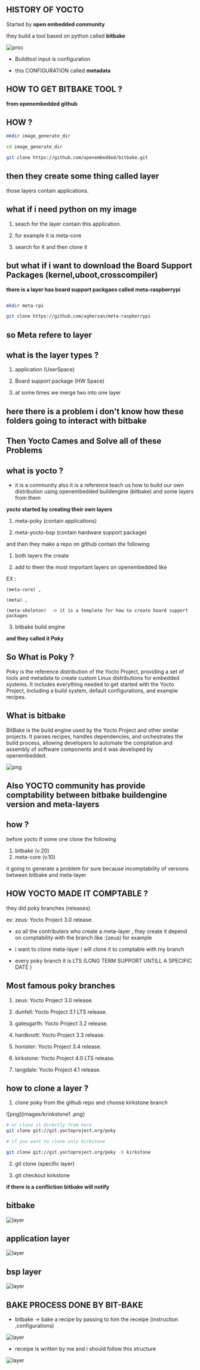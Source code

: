 ## HISTORY OF YOCTO

Started by  **open embedded community** 


they build a tool based on python called **bitbake**

![proc](images/proc.png)

- Buildtool input is configuration 

- this CONFIGURATION called **metadata**


## HOW TO GET BITBAKE TOOL ?

**from openembedded github**

## HOW ?

```sh
mkdir image_generate_dir

cd image_generate_dir

git clone https://github.com/openembedded/bitbake.git
```

## then they create some thing called layer 

those layers contain applications.

## what if i need python on my image

1. seach for the layer contain this application. 

2. for example it is meta-core 

3. search for it and then clone it 


## but what if i want to download the Board Support Packages (kernel,uboot,crosscompiler)

**there is a layer has board support packgaes called meta-raspberrypi**

```sh 

mkdir meta-rpi

git clone https://github.com/agherzan/meta-raspberrypi

```
## so Meta refere to layer 

## what is the layer types ?

1. application (UserSpace)
 
2. Board support package (HW Space)

3. at some times we merge two into one layer 

## here there is a problem i don't know how these folders going to interact with bitbake


##  Then Yocto Cames and Solve all of these Problems 

## what is yocto ?

- it is a community also it is a reference teach us how to build our own distribution using openembedded buildengine (bitbake) and some layers from them

**yocto started by creating their own layers**

1. meta-poky (contain applications)

2. meta-yocto-bsp (contain hardware support package) 

and then they make a repo on github contain the following 

1. both layers the create

2. add to them the most important layers on openembedded like

 EX :

    (meta-core) , 

    (meta) ,

    (meta-skeleton)  -> it is a templete for how to create board support packages

3. bitbake build engine

**and they called it Poky**
  
## So What is Poky ?  
Poky is the reference distribution of the Yocto Project, providing a set of tools and metadata to create custom Linux distributions for embedded systems. It includes everything needed to get started with the Yocto Project, including a build system, default configurations, and example recipes. 

## What is bitbake

BitBake is the build engine used by the Yocto Project and other similar projects. It parses recipes, handles dependencies, and orchestrates the build process, allowing developers to automate the compilation and assembly of software components and it was developed by openembedded.


![png](images/1.png)


## Also YOCTO community has provide comptability between bitbake buildengine version and meta-layers 

## how ? 

before yocto if some one clone the following 

1. bitbake (v.20)
2. meta-core (v.10) 

it going to generate a problem for sure because incomptability of versions between bitbake and meta-layer 

## HOW YOCTO MADE IT COMPTABLE ?

they did poky branches (releases) 

ex: 
zeus: Yocto Project 3.0 release. 

- so all the contributers who create a meta-layer , they create it depend on comptability with the branch like :(zeus) for example

- i want to clone meta-layer i will clone it to comptable with my branch 

- every poky branch it is LTS (LONG TERM SUPPORT UNTILL A SPECIFIC DATE )

## Most famous poky branches 

1. zeus: Yocto Project 3.0 release.

2. dunfell: Yocto Project 3.1 LTS release.

3. gatesgarth: Yocto Project 3.2 release.

4. hardknott: Yocto Project 3.3 release.

5. honister: Yocto Project 3.4 release.

6. kirkstone: Yocto Project 4.0 LTS release.

7. langdale: Yocto Project 4.1 release. 

## how to clone a layer ? 

1. clone poky from the github repo and choose kirkstone branch

![png](images/krinkstone1 .png)

```sh
# or clone it directly from here 
git clone git://git.yoctoproject.org/poky 

# if you want to clone only kirkstone 

git clone git://git.yoctoproject.org/poky -b kirkstone

```
2. git clone (specific layer) 

3. git checkout kirkstone

**if there is a confliction bitbake will notify**

## bitbake

![layer](images/layer.png)


## application layer 

![layer](images/APPLAYER.png)

## bsp layer

![layer](images/BSPLAYER.png)


## BAKE PROCESS DONE BY BIT-BAKE 

- bitbake -> bake a recipe by passing to him the receipe (instruction ,configurations) 

![layer](images/bakingprocess.png)



- receipe is written by me and i should follow this structure 

![layer](images/LayerStucture.png)


